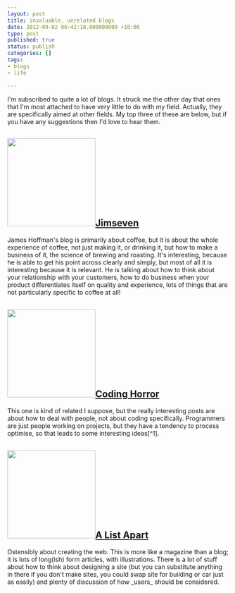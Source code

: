 ```yaml
---
layout: post
title: invaluable, unrelated blogs
date: 2012-09-02 06:42:18.000000000 +10:00
type: post
published: true
status: publish
categories: []
tags:
- blogs
- life

---
```

<p>I'm subscribed to quite a lot of blogs. It struck me the other day that ones that I'm most attached to have very little to do with my field. Actually, they are specifically aimed at other fields. My top three of these are below, but if you have any suggestions then I'd love to hear them.</p>
<h2><a href="http://www.jimseven.com/"><img class="alignnone" src="{{ site.baseurl }}/assets/webshop_2_large.jpg?100585" alt="" width="200" />Jimseven </a></h2>
<p>James Hoffman's blog is primarily about coffee, but it is about the whole experience of coffee, not just making it, or drinking it, but how to make a business of it, the science of brewing and roasting. It's interesting, because he is able to get his point across clearly and simply, but most of all it is interesting because it is relevant. He is talking about how to think about your relationship with your customers, how to do business when your product differentiates itself on quality and experience, lots of things that are not particularly specific to coffee at all!</p>
<h2><a href="http://www.codinghorror.com/blog/"><img src="{{ site.baseurl }}/assets/coding-horror-official-logo-small.png" alt="" width="200" />Coding Horror</a></h2>
<p>This one is kind of related I suppose, but the really interesting posts are about how to deal with people, not about coding specifically. Programmers are just people working on projects, but they have a tendency to process optimise, so that leads to some interesting ideas[^1].</p>
<h2><a href="http://www.alistapart.com"><img src="{{ site.baseurl }}/assets/being-real-builds-trust.jpg" alt="" width="200" />A List Apart</a></h2>
<p>Ostensibly about creating the web. This is more like a magazine than a blog; it is lots of long(ish) form articles, with illustrations. There is a lot of stuff about how to think about designing a site (but you can substitute anything in there if you don't make sites, you could swap site for building or car just as easily) and plenty of discussion of how _users_ should be considered.</p>

[^1]: I'd love to know if there is a Harvard business school type book about software development concepts and how they relate to other fields. There is always the Christopher Alexander stuff, but I've been thinking about how you could apply test driven design to other types of project, not just software.